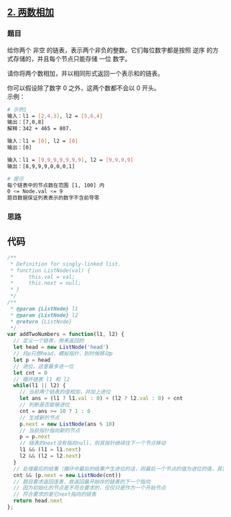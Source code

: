 ## [2. 两数相加](https://leetcode-cn.com/problems/add-two-numbers/)
### 题目
给你两个 非空 的链表，表示两个非负的整数。它们每位数字都是按照 逆序 的方式存储的，并且每个节点只能存储 一位 数字。

请你将两个数相加，并以相同形式返回一个表示和的链表。

你可以假设除了数字 0 之外，这两个数都不会以 0 开头。\
示例：
```sh
# 示例1
输入：l1 = [2,4,3], l2 = [5,6,4]
输出：[7,0,8]
解释：342 + 465 = 807.

输入：l1 = [0], l2 = [0]
输出：[0]

输入：l1 = [9,9,9,9,9,9,9], l2 = [9,9,9,9]
输出：[8,9,9,9,0,0,0,1]

# 提示
每个链表中的节点数在范围 [1, 100] 内
0 <= Node.val <= 9
题目数据保证列表表示的数字不含前导零
```
### 思路
## 代码
```javascript
/**
 * Definition for singly-linked list.
 * function ListNode(val) {
 *     this.val = val;
 *     this.next = null;
 * }
 */
/**
 * @param {ListNode} l1
 * @param {ListNode} l2
 * @return {ListNode}
 */
var addTwoNumbers = function(l1, l2) {
  // 定义一个链表，用来返回的
  let head = new ListNode('head')
  // 将p只想head，模拟指针，到时候移动p
  let p = head
  // 进位，这里最多进一位
  let cnt = 0
  // 循环链表 l1 和 l2
  while(l1 || l2) {
    // 当前两个链表的值相加，并加上进位
    let ans = (l1 ? l1.val : 0) + (l2 ? l2.val : 0) + cnt
    // 判断是否能够进位
    cnt = ans >= 10 ? 1 : 0
    // 生成新的节点
    p.next = new ListNode(ans % 10)
    // 当前指针指向新的节点
    p = p.next
    // 链表的next没有指向null，则其指针继续往下一个节点移动
    l1 && (l1 = l1.next)
    l2 && (l2 = l2.next)
  }
  // 处理最后的结果（循环中最后的结果产生进位的话，则最后一个节点的值为进位的值，其实就是1）
  cnt && (p.next = new ListNode(cnt))
  // 题目要求返回连表，故返回最开始存的链表的下一个指向
  // 因为初始化的节点是不符合要求的，仅仅只是作为一个开始节点
  // 符合要求的是它next指向的链表
  return head.next
};
```


